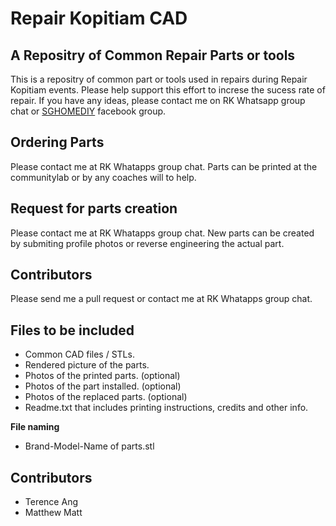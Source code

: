 # Repair Kopitiam CAD

## A Repositry of Common Repair Parts or tools

This is a repositry of common part or tools used in repairs during Repair Kopitiam events.
Please help support this effort to increse the sucess rate of repair. 
If you have any ideas, please contact me on RK Whatsapp group chat or [SGHOMEDIY](https://www.facebook.com/groups/SGHomeDIY) facebook group. 

## Ordering Parts

Please contact me at RK Whatapps group chat.
Parts can be printed at the communitylab or by any coaches will to help.

## Request for parts creation

Please contact me at RK Whatapps group chat.
New parts can be created by submiting profile photos or reverse engineering the actual part.

## Contributors

Please send me a pull request or contact me at RK Whatapps group chat.

## Files to be included

- Common CAD files / STLs.
- Rendered picture of the parts.
- Photos of the printed parts. (optional)
- Photos of the part installed. (optional)
- Photos of the replaced parts. (optional)
- Readme.txt that includes printing instructions, credits and other info. 

**File naming**
- Brand-Model-Name of parts.stl

## Contributors
- Terence Ang
- Matthew Matt
